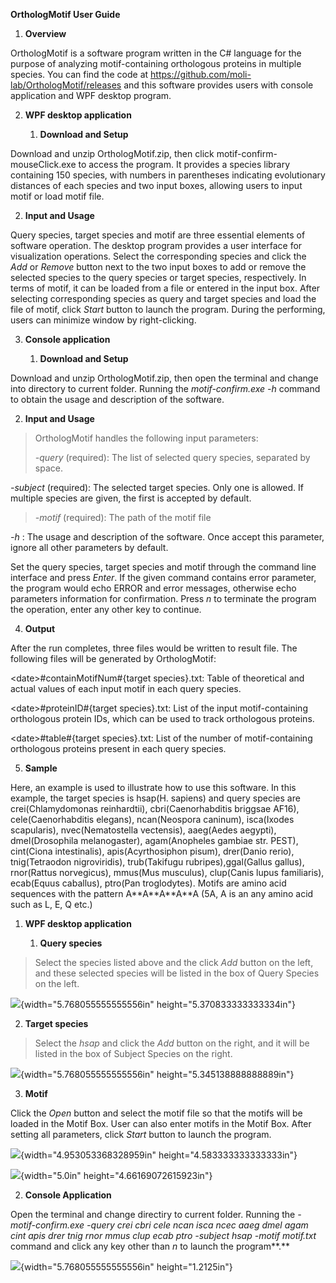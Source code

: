 **OrthologMotif User Guide**

1.  **Overview**

OrthologMotif is a software program written in the C\# language for the
purpose of analyzing motif-containing orthologous proteins in multiple
species. You can find the code at
<https://github.com/moli-lab/OrthologMotif/releases> and this software
provides users with console application and WPF desktop program.

2.  **WPF desktop application**

    1.  **Download and Setup**

Download and unzip OrthologMotif.zip, then click
motif-confirm-mouseClick.exe to access the program. It provides a
species library containing 150 species, with numbers in parentheses
indicating evolutionary distances of each species and two input boxes,
allowing users to input motif or load motif file.

2.  **Input and Usage**

Query species, target species and motif are three essential elements of
software operation. The desktop program provides a user interface for
visualization operations. Select the corresponding species and click the
*Add* or *Remove* button next to the two input boxes to add or remove
the selected species to the query species or target species,
respectively. In terms of motif, it can be loaded from a file or entered
in the input box. After selecting corresponding species as query and
target species and load the file of motif, click *Start* button to
launch the program. During the performing, users can minimize window by
right-clicking.

3.  **Console application**

    1.  **Download and Setup**

Download and unzip OrthologMotif.zip, then open the terminal and change
into directory to current folder. Running the *motif-confirm.exe* *-h*
command to obtain the usage and description of the software.

2.  **Input and Usage**

> OrthologMotif handles the following input parameters:
>
> *-query* (required): The list of selected query species, separated by
> space.

*-subject* (required): The selected target species. Only one is allowed.
If multiple species are given, the first is accepted by default.

> *-motif* (required): The path of the motif file

*-h* : The usage and description of the software. Once accept this
parameter, ignore all other parameters by default.

Set the query species, target species and motif through the command line
interface and press *Enter*. If the given command contains error
parameter, the program would echo ERROR and error messages, otherwise
echo parameters information for confirmation. Press *n* to terminate the
program the operation, enter any other key to continue.

4.  **Output**

After the run completes, three files would be written to result file.
The following files will be generated by OrthologMotif:

\<date\>\#containMotifNum\#{target species}.txt: Table of theoretical
and actual values of each input motif in each query species.

\<date\>\#proteinID\#{target species}.txt: List of the input
motif-containing orthologous protein IDs, which can be used to track
orthologous proteins.

\<date\>\#table\#{target species}.txt: List of the number of
motif-containing orthologous proteins present in each query species.

5.  **Sample**

Here, an example is used to illustrate how to use this software. In this
example, the target species is hsap(H. sapiens) and query species are
crei(Chlamydomonas reinhardtii), cbri(Caenorhabditis briggsae AF16),
cele(Caenorhabditis elegans), ncan(Neospora caninum), isca(Ixodes
scapularis), nvec(Nematostella vectensis), aaeg(Aedes aegypti),
dmel(Drosophila melanogaster), agam(Anopheles gambiae str. PEST),
cint(Ciona intestinalis), apis(Acyrthosiphon pisum), drer(Danio rerio),
tnig(Tetraodon nigroviridis), trub(Takifugu rubripes),ggal(Gallus
gallus), rnor(Rattus norvegicus), mmus(Mus musculus), clup(Canis lupus
familiaris), ecab(Equus caballus), ptro(Pan troglodytes). Motifs are
amino acid sequences with the pattern A\*\*A\*\*A\*\*A\*\*A (5A, A is an
any amino acid such as L, E, Q etc.)

1.  **WPF desktop application**

    1.  **Query species**

> Select the species listed above and the click *Add* button on the
> left, and these selected species will be listed in the box of Query
> Species on the left.

![](media/image1.png){width="5.768055555555556in"
height="5.370833333333334in"}

2.  **Target species**

> Select the *hsap* and click the *Add* button on the right, and it will
> be listed in the box of Subject Species on the right.

![](media/image2.png){width="5.768055555555556in"
height="5.345138888888889in"}

3.  **Motif**

Click the *Open* button and select the motif file so that the motifs
will be loaded in the Motif Box. User can also enter motifs in the Motif
Box. After setting all parameters, click *Start* button to launch the
program.

![](media/image3.png){width="4.953053368328959in"
height="4.583333333333333in"}

![](media/image4.png){width="5.0in" height="4.66169072615923in"}

2.  **Console Application**

Open the terminal and change directiry to current folder. Running the
*-motif-confirm.exe -query crei cbri cele ncan isca ncec aaeg dmel agam
cint apis drer tnig rnor mmus clup ecab ptro -subject hsap -motif
motif.txt* command and click any key other than *n* to launch the
program**.**

![](media/image5.png){width="5.768055555555556in" height="1.2125in"}
